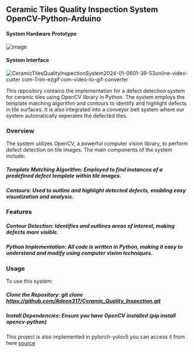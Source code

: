 ## Ceramic Tiles Quality Inspection System OpenCV-Python-Arduino
#### System Hardware Prototype

![image](https://github.com/Adeen317/Ceramic_Quality_Inspection/assets/112985225/a5ec7c06-d380-4304-ab5b-1191a1ffb630)
#### System Interface

![CeramicTilesQualityInspectionSystem2024-01-0601-39-53online-video-cutter com-Trim-ezgif com-video-to-gif-converter](https://github.com/Adeen317/Ceramic_Quality_Inspection/assets/112985225/e7299226-0006-4673-8d20-9a60cda7232e)

This repository contains the implementation for a defect detection system for ceramic tiles using OpenCV library in Python. The system employs the template matching algorithm and contours to identify and highlight defects in tile surfaces. It is also integrated into a conveyor belt system where our system automatically seperates the defected tiles. 

### Overview
The system utilizes OpenCV, a powerful computer vision library, to perform defect detection on tile images. The main components of the system include:

##### Template Matching Algorithm: Employed to find instances of a predefined defect template within tile images.
##### Contours: Used to outline and highlight detected defects, enabling easy visualization and analysis.
### Features
##### Contour Detection: Identifies and outlines areas of interest, making defects more visible.
##### Python Implementation: All code is written in Python, making it easy to understand and modify using computer vision techniques.
### Usage
To use this system:

##### Clone the Repository: git clone https://github.com/Adeen317/Ceramic_Quality_Inspection.git
##### Install Dependencies: Ensure you have OpenCV installed (pip install opencv-python)


This project is also implemented in pytorch-yolov5 you can access it from here [source](https://github.com/Adeen317/Ceramic-Tiles-Quality-Inspection-YOLO)
